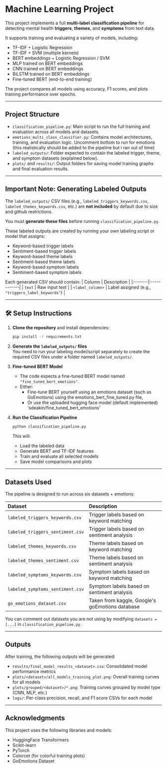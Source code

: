 # Machine Learning Project
This project implements a full **multi-label classification pipeline** for detecting mental health **triggers**, **themes**, and **symptoms** from text data.

It supports training and evaluating a variety of models, including:
- TF-IDF + Logistic Regression
- TF-IDF + SVM (multiple kernels)
- BERT embeddings + Logistic Regression / SVM
- MLP trained on BERT embeddings
- CNN trained on BERT embeddings
- BiLSTM trained on BERT embeddings
- Fine-tuned BERT (end-to-end training)

The project compares all models using accuracy, F1 scores, and plots training performance over epochs.

---

## Project Structure

- `classification_pipeline.py`: Main script to run the full training and evaluation across all models and datasets.
- `emotions_multi_class_classifier.py`: Contains model architectures, training, and evaluation logic. Uncomment bottom to run for emotions (this realistically should be added to the pipeline but i ran out of time)
- `labeled_outputs/`: Folder expected to contain the labeled trigger, theme, and symptom datasets (explained below).
- `plots/` and `results/`: Output folders for saving model training graphs and final evaluation results.

---

## Important Note: Generating Labeled Outputs

The `labeled_outputs/` CSV files (e.g., `labeled_triggers_keywords.csv`, `labeled_themes_keywords.csv`, etc.) are **not included** by default due to size and github restrictions.

You must **generate these files** before running `classification_pipeline.py`.

These labeled outputs are created by running your own labeling script or model that assigns:
- Keyword-based trigger labels
- Sentiment-based trigger labels
- Keyword-based theme labels
- Sentiment-based theme labels
- Keyword-based symptom labels
- Sentiment-based symptom labels

Each generated CSV should contain:
| Column | Description |
|:-------|:------------|
| `text` | Raw input text |
| `<label_column>` | Label assigned (e.g., `"triggers_label_keywords"`) |

---

## 🛠️ Setup Instructions

1. **Clone the repository** and install dependencies:
    ```bash
    pip install -r requirements.txt
    ```

2. **Generate the `labeled_outputs/` files**  
   You need to run your labeling model/script separately to create the required CSV files under a folder named `labeled_outputs/`.

3. **Fine-tuned BERT Model**
   - The code expects a fine-tuned BERT model named `"fine_tuned_bert_emotions"`.
   - Either:
     - Fine-tune BERT yourself using an emotions dataset (such as GoEmotions) using the emotions_bert_fine_tuned.py file,
     - Or use the uploaded hugging face model (default implemented) 'sdeakin/fine_tuned_bert_emotions'

4. **Run the Classification Pipeline**
    ```bash
    python classification_pipeline.py
    ```

   This will:
   - Load the labeled data
   - Generate BERT and TF-IDF features
   - Train and evaluate all selected models
   - Save model comparisons and plots

---

## Datasets Used

The pipeline is designed to run across six datasets + emotions:

| Dataset | Description |
|:--------|:------------|
| `labeled_triggers_keywords.csv` | Trigger labels based on keyword matching |
| `labeled_triggers_sentiment.csv` | Trigger labels based on sentiment analysis |
| `labeled_themes_keywords.csv` | Theme labels based on keyword matching |
| `labeled_themes_sentiment.csv` | Theme labels based on sentiment analysis |
| `labeled_symptoms_keywords.csv` | Symptom labels based on keyword matching |
| `labeled_symptoms_sentiment.csv` | Symptom labels based on sentiment analysis |
| `go_emotions_dataset.csv` | Taken from kaggle, Google's goEmotions database |

You can comment out datasets you are not using by modifying `datasets = [...]` in `classification_pipeline.py`.

---

## Outputs

After training, the following outputs will be generated:

- `results/final_model_results_<dataset>.csv`: Consolidated model performance metrics
- `plots/<dataset>/all_models_training_plot.png`: Overall training curves for all models
- `plots/grouped/<dataset>/*.png`: Training curves grouped by model type (CNN, MLP, etc.)
- `logs/`: Per-class precision, recall, and F1 score CSVs for each model

---

## Acknowledgments

This project uses the following libraries and models:
- HuggingFace Transformers
- Scikit-learn
- PyTorch
- Colorcet (for colorful training plots)
- GoEmotions Dataset
